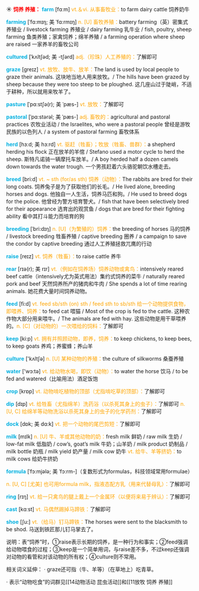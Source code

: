 ☀ <font color="red">**饲养 养殖：**</font>
<font color="sky blue">**farm**</font> [fɑːm] 
<font color="orange">vt.＆vi. 从事畜牧业：</font>to farm dairy cattle 饲养奶牛
                      
<font color="sky blue">**farming**</font> [ˈfɑ:mɪŋ; 美 ˈfɑ:rmɪŋ]
<font color="orange">n. [U] 畜牧养殖：</font>battery farming（英）密集式养殖业 / livestock farming 养殖业 / dairy farming 乳牛业 / fish, poultry, sheep farming 鱼类养殖；家禽饲养；绵羊养殖 / a farming operation where sheep are raised 一家养羊的畜牧公司
           
<font color="sky blue">**cultured**</font> [ˈkʌltʃəd; 美 -tʃərd]
<font color="orange">adj.（珍珠）人工养殖的：</font>了解即可

<font color="sky blue">**graze**</font> [greɪz]
<font color="orange">vt. 放牧、放牛、放羊：</font>The land is used by local people to graze their animals. 这块地当地人用来放牧。/ The hills have been grazed by sheep because they were too steep to be ploughed. 这几座山过于陡峭，不适于耕种，所以就用来牧羊了。           

<font color="sky blue">**pasture**</font> [ˈpɑ:stʃə(r); 美 ˈpæs-]
<font color="orange">vt. 放牧：</font>了解即可
           
<font color="sky blue">**pastoral**</font> [ˈpɑ:stərəl; 美 ˈpæs-]
<font color="orange">adj. 畜牧的：</font>agricultural and pastoral practices 农牧业活动 / the Israelites, who were a pastoral people 曾经是游牧民族的以色列人 / a system of pastoral farming 畜牧体系
        
<font color="sky blue">**herd**</font> [hɜ:d; 美 hɜ:rd]
<font color="orange">vt. 驱赶（牲畜）；牧放（牲畜、兽群）：</font>a shepherd herding his flock 正在放羊的羊倌 / Stefano used a motor cycle to herd the sheep. 斯特凡诺骑一辆摩托车放羊。/ A boy herded half a dozen camels down towards the water trough. 一个男孩赶着六头骆驼朝饮水槽走去。

<font color="sky blue">**breed**</font> [bri:d]
<font color="orange">vt. ~ sth (for/as sth) 饲养（动物）：</font>The rabbits are bred for their long coats. 饲养兔子是为了获取他们的长毛。/ He lived alone, breeding horses and dogs. 他独自一人生活，饲养马匹和狗。/ He used to breed dogs for the police. 他曾经为警方培育警犬。/ fish that have been selectively bred for their appearance 选育出的观赏鱼 / dogs that are bred for their fighting ability 看中其打斗能力而培育的狗
           
<font color="sky blue">**breeding**</font> [ˈbri:dɪŋ]
<font color="orange">n. [U]（为繁殖的）饲养：</font>the breeding of horses 马的饲养 / livestock breeding 牲畜养殖 / captive breeding 圈养 / a campaign to save the condor by captive breeding 通过人工养殖拯救兀鹰的行动

<font color="sky blue">**raise**</font> [reɪz] 
<font color="orange">vt. 饲养（牲畜）：</font>to raise cattle 养牛
           
<font color="sky blue">**rear**</font> [rɪə(r); 美 rɪr]
<font color="orange">vt.（例如在饲养场）饲养动物或禽鸟：</font>intensively reared beef cattle（intensively尤为英式用法）集约式饲养的菜牛 / naturally reared pork and beef 天然饲养所产的猪肉和牛肉 / She spends a lot of time rearing animals. 她花费大量时间饲养动物。

<font color="sky blue">**feed**</font> [fi:d] 
<font color="orange">vt. feed sb/sth (on) sth / feed sth to sb/sth 给一个动物提供食物，即喂养、饲养：</font>to feed cat 喂猫 / Most of the crop is fed to the cattle. 这种农作物大部分用来喂牛。/ The animals are fed with hay. 这些动物是用干草喂养的。<font color="orange">n. [C]（对动物的）一次喂给的饲料：</font>了解即可

<font color="sky blue">**keep**</font> [ki:p] 
<font color="orange">vt. 拥有并照顾动物，即养，饲养：</font>to keep chickens, to keep bees, to keep goats 养鸡；养蜜蜂；养山羊

<font color="sky blue">**culture**</font> ['kʌltʃə] 
<font color="orange">n. [U] 某种动物的养殖：</font>the culture of silkworms 桑蚕养殖

<font color="sky blue">**water**</font> ['wɔ:tə] 
<font color="orange">vt. 给动物水喝，即饮（动物）：</font>to water the horse 饮马 / to be fed and watered（比喻用法）酒足饭饱

<font color="sky blue">**crop**</font> [krɒp] 
<font color="orange">vt. 动物啃吃植物的顶部（尤指啃吃草的顶部）：</font>了解即可

<font color="sky blue">**dip**</font> [dɪp] 
<font color="orange">vt. 给牲畜（尤指绵羊）洗药浴（以杀死其身上的虫子）：</font>了解即可 <font color="orange">n. [U, C] 给绵羊等动物洗浴以杀死其身上的虫子的化学药剂：</font>了解即可
           
<font color="sky blue">**dock**</font> [dɒk; 美 dɑ:k]
<font color="orange">vt. 把一个动物的尾巴剪短：</font>了解即可

<font color="sky blue">**milk**</font> [mɪlk] 
<font color="orange">n. [U] 牛、羊或其他动物的奶：</font>fresh milk 鲜奶 / raw milk 生奶 / low-fat milk 低脂奶 / cow’s, goat’s milk 牛奶；山羊奶 / milk product 奶制品 / milk bottle 奶瓶 / milk yield 奶产量 / milk cow 奶牛 <font color="orange">vt. 给牛、羊等挤奶：</font>to milk cows 给奶牛挤奶
           
<font color="sky blue">**formula**</font> [ˈfɔ:mjələ; 美 ˈfɔ:rm-]（复数形式为formulas，科技领域常用formulae）

<font color="orange">n. [U, C] [尤美] 也可用formula milk，指液态配方乳（用来代替母乳）：</font>了解即可

<font color="sky blue">**ring**</font> [rɪŋ] 
<font color="orange">vt. 给一只禽鸟的腿上戴上一个金属环（以便将来易于辨认）：</font>了解即可

<font color="sky blue">**cast**</font> [kɑːst] 
<font color="orange">vt. 马偶然踢掉马蹄铁：</font>了解即可

<font color="sky blue">**shoe**</font> [ʃu:] 
<font color="orange">vt.（给马）钉马蹄铁：</font>The horses were sent to the blacksmith to be shod. 马送到铁匠那儿钉马掌去了。

说明：表“饲养”时，①raise表示长期的饲养，是一种行为和事实；②feed强调给动物喂食的过程；③keep是一个简单用词，与raise差不多，不过keep还强调对动物的看管和对该动物的所有权；④culture则不常用。

相关词义延伸：
· graze还可指（牛、羊等）（在草地上）吃青草。

· 表示“动物吃食”的词群见[[14动物活动 昆虫活动]]和[[11放牧 饲养 养殖]]
